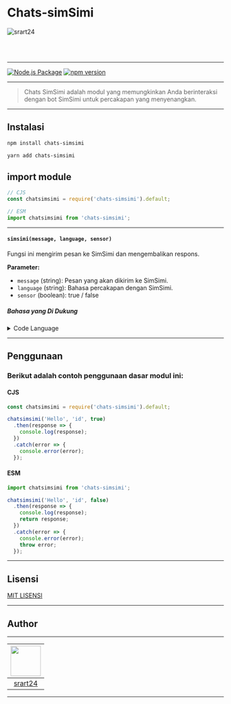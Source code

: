 # Chats-simSimi


![srart24](img/srart24.jpg)

<br><br>

---

[![Node.js Package](https://github.com/srart24/chats-simsimi/actions/workflows/npm-publish.yml/badge.svg)](https://github.com/srart24/chats-simsimi/actions/workflows/npm-publish.yml)
[![npm version](https://badge.fury.io/js/chats-simsimi.svg)](https://www.npmjs.com/package/chats-simsimi)

---

> Chats SimSimi adalah modul yang memungkinkan Anda berinteraksi dengan bot SimSimi untuk percakapan yang menyenangkan.

---

## Instalasi

```bash
npm install chats-simsimi
```

``` bash
yarn add chats-simsimi

```

## import module
``` js
// CJS
const chatsimsimi = require('chats-simsimi').default;

```

``` js
// ESM
import chatsimsimi from 'chats-simsimi';

```

---

#### `simsimi(message, language, sensor)`

Fungsi ini mengirim pesan ke SimSimi dan mengembalikan respons.

**Parameter:**

- `message` (string): Pesan yang akan dikirim ke SimSimi.
- `language` (string): Bahasa percakapan dengan SimSimi.
- `sensor` (boolean): true / false



##### Bahasa yang Di Dukung

<details>
<summary>Code Language</summary>

| Language                   | Code  |
|----------------------------|-------|
| Vietnam                    | vn    |
| Inggris (English)          | en    |
| Ibrani (Hebrew)            | he    |
| Tionghoa (Chinese)         | zh    |
| Indonesia                  | id    |
| Korea                      | ko    |
| Filipina (Filipino)        | ph    |
| Rusia (Russian)            | ru    |
| Arab                       | ar    |
| Melayu (Malay)             | ms    |
| Spanyol (Spanish)          | es    |
| Portugis (Portuguese)      | pt    |
| Jerman (German)            | de    |
| Thailand (Thai)            | th    |
| Jepang (Japanese)          | ja    |
| Prancis (French)           | fr    |
| Swedia (Swedish)           | sv    |
| Turki (Turkish)            | tr    |
| Denmark (Danish)           | da    |
| Norwegia Bokmål (Norwegian Bokmål) | nb |
| Italia (Italian)           | it    |
| Belanda (Dutch)            | nl    |
| Finlandia (Finnish)        | fi    |
| Malayalam                  | ml    |
| Hindi                      | hi    |
| Khmer                      | kh    |
| Katalan (Catalan)          | ca    |
| Tamil                      | ta    |
| Serbia                     | rs    |
| Mongolia                   | mn    |
| Persia (Persian)           | fa    |
| Punjabi                    | pa    |
| Wales (Welsh)              | cy    |
| Kroasia (Croatian)         | hr    |
| Yunani (Greek)             | el    |
| Azerbaijan                 | az    |
| Swahili                    | sw    |

</details>

---

## Penggunaan

### Berikut adalah contoh penggunaan dasar modul ini:


#### CJS
``` js
const chatsimsimi = require('chats-simsimi').default;

chatsimsimi('Hello', 'id', true)
  .then(response => {
    console.log(response);
  })
  .catch(error => {
    console.error(error);
  });

```

#### ESM
``` js
import chatsimsimi from 'chats-simsimi';

chatsimsimi('Hello', 'id', false)
  .then(response => {
    console.log(response);
    return response;
  })
  .catch(error => {
    console.error(error);
    throw error;
  });


```

---


## Lisensi

 [MIT LISENSI](LICENSE)


---



## Author

---

| <img src="https://github.com/srart24.png" width="70" height="70"> |
| :---: |
| [srart24](https://github.com/srart24) |

---
